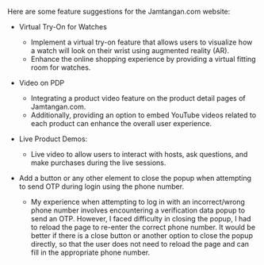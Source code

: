 Here are some feature suggestions for the Jamtangan.com website:

- Virtual Try-On for Watches
  - Implement a virtual try-on feature that allows users to visualize how a watch will look on their wrist using augmented reality (AR).
  - Enhance the online shopping experience by providing a virtual fitting room for watches.

- Video on PDP
  - Integrating a product video feature on the product detail pages of Jamtangan.com.
  - Additionally, providing an option to embed YouTube videos related to each product can enhance the overall user experience.
 
- Live Product Demos:
  - Live video to allow users to interact with hosts, ask questions, and make purchases during the live sessions.
 
- Add a button or any other element to close the popup when attempting to send OTP during login using the phone number.
  - My experience when attempting to log in with an incorrect/wrong phone number involves encountering a verification data popup to send an OTP. However, I faced difficulty in closing the popup, I had to reload the page to re-enter the correct phone number. It would be better if there is a close button or another option to close the popup directly, so that the user does not need to reload the page and can fill in the appropriate phone number.
